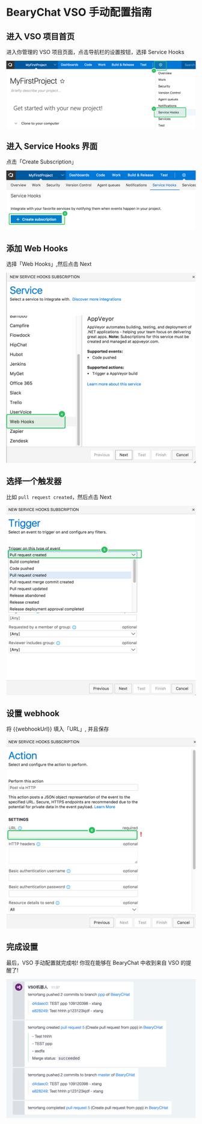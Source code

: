 # BearyChat VSO 手动配置指南

## 进入 VSO 项目首页

进入你管理的 VSO 项目页面，点击导航栏的设置按钮，选择 Service Hooks

![](/tutorials/image/vso_settings.png)

## 进入 Service Hooks 界面

点击「Create Subscription」

![](/tutorials/image/vso_servicehooks.png)

## 添加 Web Hooks

选择「Web Hooks」,然后点击 Next

![](/tutorials/image/vso_add_webhook.png)

## 选择一个触发器

比如 `pull request created`，然后点击 Next

![](/tutorials/image/vso_choose_trigger.png)

## 设置 webhook

将 {{webhookUrl}} 填入「URL」, 并且保存

![](/tutorials/image/vso_url.png)

## 完成设置

最后，VSO 手动配置就完成啦! 你现在能够在 BearyChat 中收到来自 VSO 的提醒了!

![](/tutorials/image/vso_example.png)
